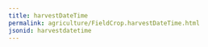 ```yaml
---
title: harvestDateTime
permalink: agriculture/FieldCrop.harvestDateTime.html
jsonid: harvestdatetime
---
```

